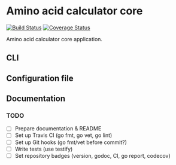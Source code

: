 # Amino acid calculator core 

[![Build Status](https://travis-ci.com/MaciejTe/amino-acid-calc-core.svg?branch=master)](https://travis-ci.com/MaciejTe/amino-acid-calc-core) 
[![Coverage Status](https://coveralls.io/repos/github/MaciejTe/amino-acid-calc-core/badge.svg?branch=master)](https://coveralls.io/github/MaciejTe/amino-acid-calc-core?branch=master)

Amino acid calculator core application.

## CLI
## Configuration file
## Documentation


### TODO
- [ ] Prepare documentation & README
- [ ] Set up Travis CI (go fmt, go vet, go lint)
- [ ] Set up Git hooks (go fmt/vet before commit?)
- [ ] Write tests (use testify)
- [ ] Set repository badges (version, godoc, CI, go report, codecov)
